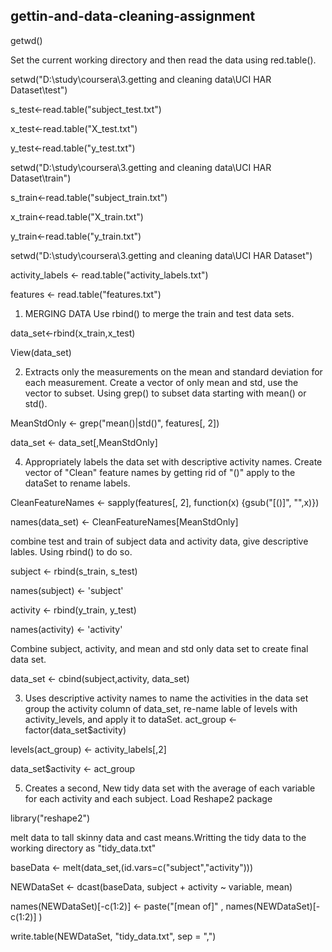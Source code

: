 ## gettin-and-data-cleaning-assignment

getwd()

Set the current working directory and then read the data using red.table().

setwd("D:\study\coursera\3.getting and cleaning data\UCI HAR Dataset\test")

s_test<-read.table("subject_test.txt")

x_test<-read.table("X_test.txt")

y_test<-read.table("y_test.txt")

setwd("D:\study\coursera\3.getting and cleaning data\UCI HAR Dataset\train")

s_train<-read.table("subject_train.txt")

x_train<-read.table("X_train.txt")

y_train<-read.table("y_train.txt")

setwd("D:\study\coursera\3.getting and cleaning data\UCI HAR Dataset")

activity_labels <- read.table("activity_labels.txt")

features <- read.table("features.txt")

1. MERGING DATA
Use rbind() to merge the train and test data sets.

data_set<-rbind(x_train,x_test)

View(data_set)

2. Extracts only the measurements on the mean and standard deviation for each measurement.
Create a vector of only mean and std, use the vector to subset.
Using grep() to subset data starting with mean() or std().

MeanStdOnly <- grep("mean()|std()", features[, 2])

data_set <- data_set[,MeanStdOnly]

4. Appropriately labels the data set with descriptive activity names.
Create vector of "Clean" feature names by getting rid of "()" apply to the dataSet to rename labels.

CleanFeatureNames <- sapply(features[, 2], function(x) {gsub("[()]", "",x)})

names(data_set) <- CleanFeatureNames[MeanStdOnly]

combine test and train of subject data and activity data, give descriptive lables. Using rbind() to do so.

subject <- rbind(s_train, s_test)

names(subject) <- 'subject'

activity <- rbind(y_train, y_test)

names(activity) <- 'activity'

Combine subject, activity, and mean and std only data set to create final data set.

data_set <- cbind(subject,activity, data_set)

3. Uses descriptive activity names to name the activities in the data set group the activity column of data_set, re-name lable of levels with activity_levels, and apply it to dataSet.
act_group <- factor(data_set$activity)

levels(act_group) <- activity_labels[,2]

data_set$activity <- act_group

5. Creates a second, New tidy data set with the average of each variable for each activity and each subject.
Load Reshape2 package

library("reshape2")

melt data to tall skinny data and cast means.Writting the tidy data to the working directory as "tidy_data.txt"

baseData <- melt(data_set,(id.vars=c("subject","activity")))

NEWDataSet <- dcast(baseData, subject + activity ~ variable, mean)

names(NEWDataSet)[-c(1:2)] <- paste("[mean of]" , names(NEWDataSet)[-c(1:2)] )

write.table(NEWDataSet, "tidy_data.txt", sep = ",")
